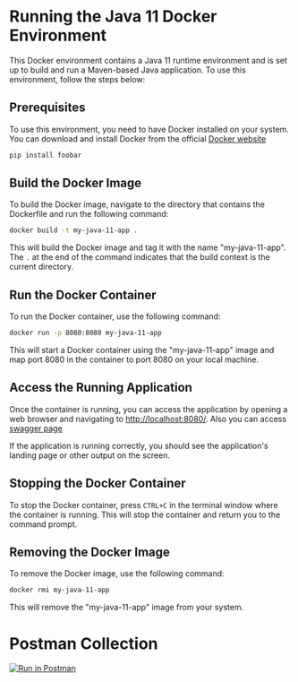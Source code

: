 # Running the Java 11 Docker Environment

This Docker environment contains a Java 11 runtime environment and is set up to build and run a Maven-based Java application. To use this environment, follow the steps below:

## Prerequisites

To use this environment, you need to have Docker installed on your system. You can download and install Docker from the official [Docker website](https://www.docker.com/get-started)

```bash
pip install foobar
```

## Build the Docker Image
To build the Docker image, navigate to the directory that contains the Dockerfile and run the following command:

```bash
docker build -t my-java-11-app .
```
This will build the Docker image and tag it with the name "my-java-11-app". The `.` at the end of the command indicates that the build context is the current directory.

## Run the Docker Container
To run the Docker container, use the following command:
```bash
docker run -p 8080:8080 my-java-11-app
```
This will start a Docker container using the "my-java-11-app" image and map port 8080 in the container to port 8080 on your local machine.

## Access the Running Application

Once the container is running, you can access the application by opening a web browser and navigating to [http://localhost:8080/](http://localhost:8080/). 
Also you can access [swagger page](http://localhost:8080/swagger-ui/#/)

If the application is running correctly, you should see the application's landing page or other output on the screen.

## Stopping the Docker Container
To stop the Docker container, press `CTRL+C` in the terminal window where the container is running. This will stop the container and return you to the command prompt.

## Removing the Docker Image
To remove the Docker image, use the following command:
```bash
docker rmi my-java-11-app
```
This will remove the "my-java-11-app" image from your system.

# Postman Collection
[![Run in Postman](https://run.pstmn.io/button.svg)](https://app.getpostman.com/run-collection/25511860-90033aa6-a6cc-422a-9e3d-ddf1a2c0fcbf?action=collection%2Ffork&collection-url=entityId%3D25511860-90033aa6-a6cc-422a-9e3d-ddf1a2c0fcbf%26entityType%3Dcollection%26workspaceId%3D8f4253e3-76e6-47cd-862a-1f609aa2b9ba)
